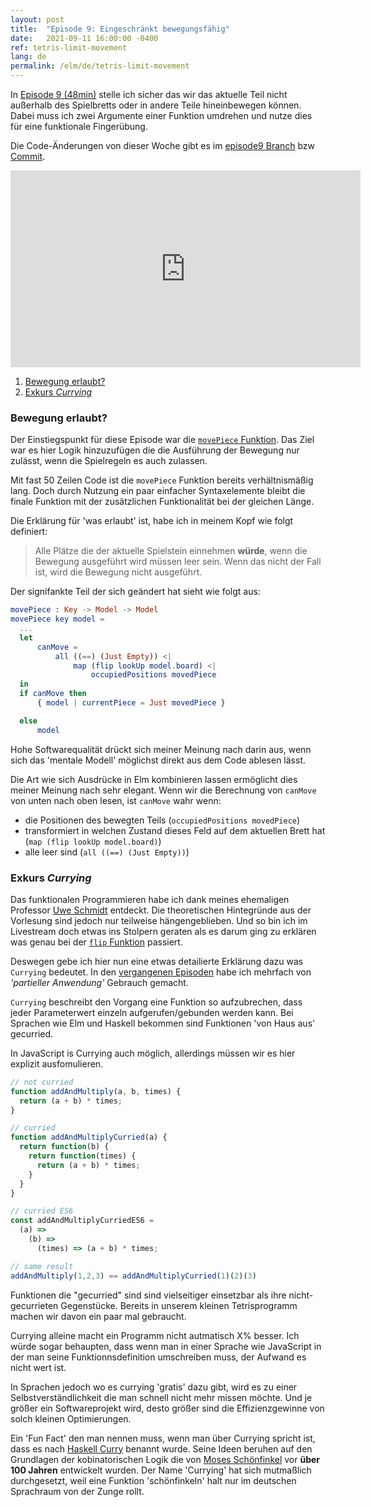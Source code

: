 ```yaml
---
layout: post
title:  "Episode 9: Eingeschränkt bewegungsfähig"
date:   2021-09-11 16:00:00 -0400
ref: tetris-limit-movement
lang: de
permalink: /elm/de/tetris-limit-movement
---
```


In [Episode 9 (48min)](https://www.youtube.com/watch?v=ZacgfAavKzQ) stelle ich sicher das wir das aktuelle Teil nicht außerhalb des Spielbretts oder in andere Teile hineinbewegen können. Dabei muss ich zwei Argumente einer Funktion umdrehen und nutze dies für eine funktionale Fingerübung.

Die Code-Änderungen von dieser Woche gibt es im [episode9 Branch](https://github.com/axelerator/elm-tetris/tree/episode9) bzw [Commit](https://github.com/axelerator/elm-tetris/commit/c9e1d2564626e3584e96500ee210ad14a7a9b1c4).


<iframe width="560" height="315" src="https://www.youtube.com/embed/ZacgfAavKzQ" title="YouTube video player" frameborder="0" allow="accelerometer; autoplay; clipboard-write; encrypted-media; gyroscope; picture-in-picture" allowfullscreen></iframe>

1. [Bewegung erlaubt?](#canmove)
2. [Exkurs *Currying*](#curry)

### <a name="canmove" /> Bewegung erlaubt?

Der Einstiegspunkt für diese Episode war die [`movePiece` Funktion](https://github.com/axelerator/elm-tetris/blob/episode8/src/Main.elm#L222). Das Ziel war es hier Logik hinzuzufügen die die Ausführung der Bewegung nur zulässt, wenn die Spielregeln es auch zulassen.

Mit fast 50 Zeilen Code ist die `movePiece` Funktion bereits verhältnismäßig lang. Doch durch Nutzung ein paar einfacher Syntaxelemente bleibt die finale Funktion mit der zusätzlichen Funktionalität bei der gleichen Länge.

Die Erklärung für 'was erlaubt' ist, habe ich in meinem Kopf wie folgt definiert: 

> Alle Plätze die der aktuelle Spielstein einnehmen **würde**, wenn die Bewegung ausgeführt wird müssen leer sein.
> Wenn das nicht der Fall ist, wird die Bewegung nicht ausgeführt.

Der signifankte Teil der sich geändert hat sieht wie folgt aus:

```Elm
movePiece : Key -> Model -> Model
movePiece key model =
  ...
  let
      canMove =
          all ((==) (Just Empty)) <|
              map (flip lookUp model.board) <|
                  occupiedPositions movedPiece
  in
  if canMove then
      { model | currentPiece = Just movedPiece }

  else
      model
```

Hohe Softwarequalität drückt sich meiner Meinung nach darin aus, wenn sich das 'mentale Modell' möglichst direkt aus dem Code ablesen lässt.

Die Art wie sich Ausdrücke in Elm kombinieren lassen ermöglicht dies meiner Meinung nach sehr elegant.
Wenn wir die Berechnung von `canMove` von unten nach oben lesen, ist `canMove` wahr wenn:

- die Positionen des bewegten Teils (`occupiedPositions movedPiece`)
- transformiert in welchen Zustand dieses Feld auf dem aktuellen Brett hat (`map (flip lookUp model.board)`)
- alle leer sind (`all ((==) (Just Empty))`)

### <a name="curry" /> Exkurs *Currying*

Das funktionalen Programmieren habe ich dank meines ehemaligen Professor [Uwe Schmidt](https://github.com/UweSchmidt) entdeckt. Die theoretischen Hintegründe aus der Vorlesung sind jedoch nur teilweise hängengeblieben. Und so bin ich im Livestream doch etwas ins Stolpern geraten als es darum ging zu erklären was genau bei der [`flip` Funktion](https://github.com/axelerator/elm-tetris/blob/episode9/src/Main.elm#L250) passiert.

Deswegen gebe ich hier nun eine etwas detailierte Erklärung dazu was `Currying` bedeutet.
In den [vergangenen Episoden](https://blog.axelerator.de/elm/de/board) habe ich mehrfach von *'partieller Anwendung'* Gebrauch gemacht. 

`Currying` beschreibt den Vorgang eine Funktion so aufzubrechen, dass jeder Parameterwert einzeln aufgerufen/gebunden werden kann. Bei Sprachen wie Elm und Haskell bekommen sind Funktionen 'von Haus aus' gecurried.

In JavaScript is Currying auch möglich, allerdings müssen wir es hier explizit ausfomulieren.

```Javascript
// not curried
function addAndMultiply(a, b, times) {
  return (a + b) * times;
}

// curried
function addAndMultiplyCurried(a) {
  return function(b) {
    return function(times) {
      return (a + b) * times;
    }
  }
}

// curried ES6
const addAndMultiplyCurriedES6 = 
  (a) => 
    (b) => 
      (times) => (a + b) * times;

// same result
addAndMultiply(1,2,3) == addAndMultiplyCurried(1)(2)(3)
```

Funktionen die "gecurried" sind sind vielseitiger einsetzbar als ihre nicht-gecurrieten Gegenstücke. Bereits in unserem kleinen Tetrisprogramm machen wir davon ein paar mal gebraucht.

Currying alleine macht ein Programm nicht autmatisch X% besser. Ich würde sogar behaupten, dass wenn man in einer Sprache wie JavaScript in der man seine Funktionnsdefinition umschreiben muss, der Aufwand es nicht wert ist.

In Sprachen jedoch wo es currying 'gratis' dazu gibt, wird es zu einer Selbstverständlichkeit die man schnell nicht mehr missen möchte. Und je größer ein Softwareprojekt wird, desto größer sind die Effizienzgewinne von solch kleinen Optimierungen.

Ein 'Fun Fact' den man nennen muss, wenn man über Currying spricht ist, dass es nach [Haskell Curry](https://de.wikipedia.org/wiki/Haskell_Brooks_Curry) benannt wurde. Seine Ideen beruhen auf den Grundlagen der kobinatorischen Logik die von [Moses Schönfinkel](https://de.wikipedia.org/wiki/Moses_Sch%C3%B6nfinkel) vor **über 100 Jahren** entwickelt wurden.
Der Name 'Currying' hat sich mutmaßlich durchgesetzt, weil eine Funktion 'schönfinkeln' halt nur im deutschen Sprachraum von der Zunge rollt.


